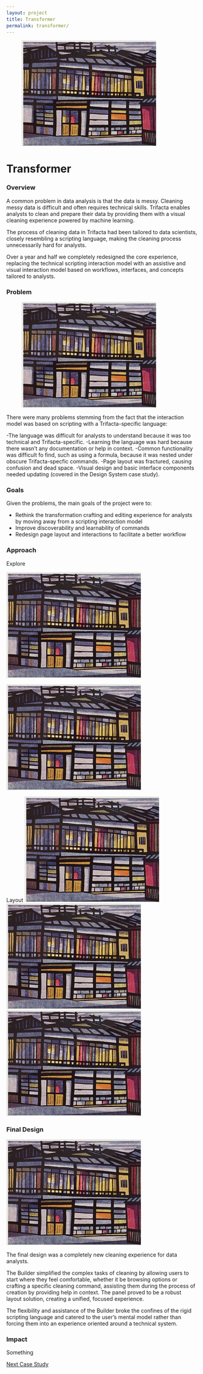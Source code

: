 ```yaml
---
layout: project
title: Transformer
permalink: transformer/
---
```

<figure class="hero test"><img src="images/transformer/test.png"></figure>

# Transformer

### Overview
A common problem in data analysis is that the data is messy.  Cleaning messy data is difficult and often requires technical skills.  Trifacta enables analysts to clean and prepare their data by providing them with a visual cleaning experience powered by machine learning.

The process of cleaning data in Trifacta had been tailored to data scientists, closely resembling a scripting language, making the cleaning process unnecessarily hard for analysts.

Over a year and half we completely redesigned the core experience, replacing the technical scripting interaction model with an assistive and visual interaction model based on workflows, interfaces, and concepts tailored to analysts.

### Problem
<figure><img src="images/transformer/test.png"></figure>

There were many problems stemming from the fact that the interaction model was based on scripting with a Trifacta-specific language:

-The language was difficult for analysts to understand because it was too technical and Trifacta-specific.
-Learning the language was hard because there wasn’t any documentation or help in context.
-Common functionality was difficult fo find, such as using a formula, because it was nested under obscure Trifacta-specfic commands.
-Page layout was fractured, causing confusion and dead space.
-Visual design and basic interface components needed updating (covered in the Design System case study).

### Goals
Given the problems, the main goals of the project were to:
- Rethink the transformation crafting and editing experience for analysts by moving away from a scripting interaction model
- Improve discoverability and learnability of commands
- Redesign page layout and interactions to facilitate a better workflow

### Approach
Explore

![Test](images/transformer/test.png)

![Test](images/transformer/test.png)

Layout
![Test](images/transformer/test.png)
![Test](images/transformer/test.png)
![Test](images/transformer/test.png)

### Final Design
![Test](images/transformer/test.png)

The final design was a completely new cleaning experience for data analysts.

The Builder simplified the complex tasks of cleaning by allowing users to start where they feel comfortable, whether it be browsing options or crafting a specific cleaning command, assisting them during the process of creation by providing help in context. The panel proved to be a robust layout solution, creating a unified, focused experience.

The flexibility and assistance of the Builder broke the confines of the rigid scripting language and catered to the user’s mental model rather than forcing them into an experience oriented around a technical system.

### Impact
Something

[Next Case Study](/something)
